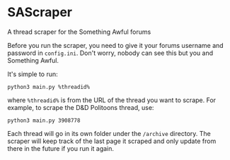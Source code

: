 # SAScraper
A thread scraper for the Something Awful forums

Before you run the scraper, you need to give it your forums username and password in `config.ini`. Don't worry, nobody can see this but you and Something Awful.

It's simple to run:

`python3 main.py %threadid%`

where `%threadid%` is from the URL of the thread you want to scrape. For example, to scrape the D&D Politoons thread, use:

`python3 main.py 3908778`

Each thread will go in its own folder under the `/archive` directory. The scraper will keep track of the last page it scraped and only update from there in the future if you run it again.
